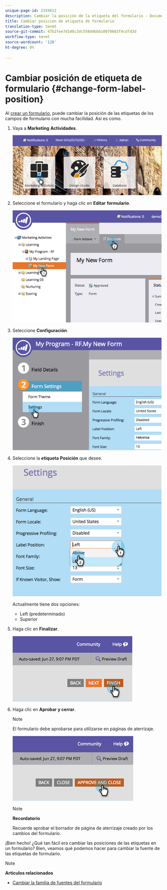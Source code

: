 ```yaml
---
unique-page-id: 2359612
description: Cambiar la posición de la etiqueta del formulario - Documentos de marketing - Documentación del producto
title: Cambiar posición de etiqueta de formulario
translation-type: tm+mt
source-git-commit: 47b2fee7d146c3dc558d4bbb10070683f4cdfd3d
workflow-type: tm+mt
source-wordcount: '128'
ht-degree: 0%

---
```



# Cambiar posición de etiqueta de formulario {#change-form-label-position}

Al [crear un formulario](../../../../product-docs/demand-generation/forms/creating-a-form/create-a-form.md), puede cambiar la posición de las etiquetas de los campos de formulario con mucha facilidad. Así es como.

1. Vaya a **Marketing** **Actividades**.

   ![](assets/login-marketing-activities-2.png)

1. Seleccione el formulario y haga clic en **Editar** **formulario**.

   ![](assets/image2014-9-15-16-3a16-3a9.png)

1. Seleccione **Configuración**.

   ![](assets/image2014-9-15-16-3a16-3a26.png)

1. Seleccione la **etiqueta** **Posición** que desee.

   ![](assets/image2014-9-15-16-3a16-3a39.png)

   Actualmente tiene dos opciones:

   * Left (predeterminado)
   * Superior

1. Haga clic en **Finalizar**.

   ![](assets/image2014-9-15-16-3a16-3a49.png)

1. Haga clic en **Aprobar y cerrar**.

   >[!NOTE]
   >
   >El formulario debe aprobarse para utilizarse en páginas de aterrizaje.

   ![](assets/image2014-9-15-16-3a17-3a12.png)

   >[!NOTE]
   >
   >**Recordatorio**
   >
   >
   >Recuerde aprobar el borrador de página de aterrizaje creado por los cambios del formulario.

¡Bien hecho! ¿Qué tan fácil era cambiar las posiciones de las etiquetas en un formulario? Bien, veamos qué podemos hacer para cambiar la fuente de las etiquetas de formulario.

>[!NOTE]
>
>**Artículos relacionados**
>
>* [Cambiar la familia de fuentes del formulario](change-the-form-font-family.md)

>



